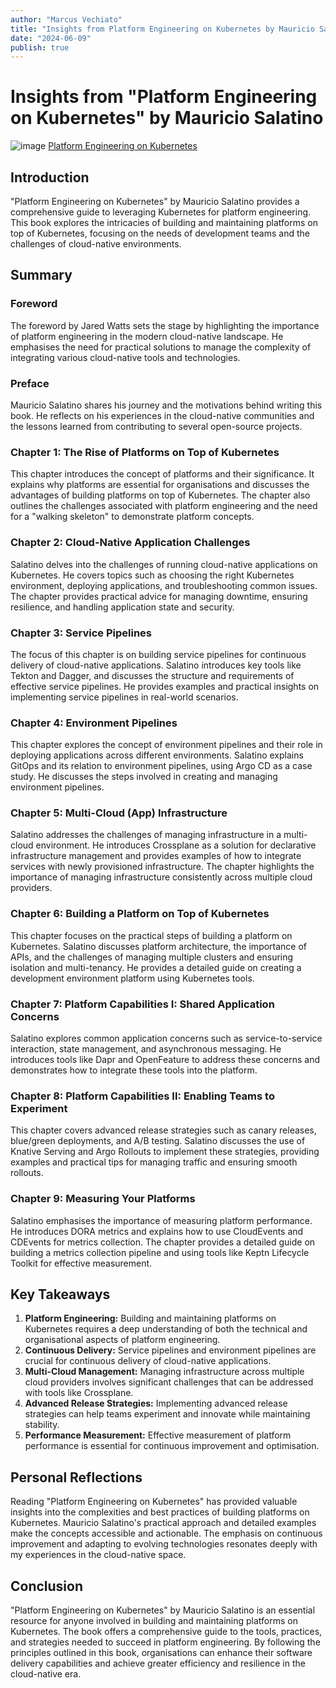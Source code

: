 ```yaml
---
author: "Marcus Vechiato"
title: "Insights from Platform Engineering on Kubernetes by Mauricio Salatino"
date: "2024-06-09"
publish: true
--- 
```

# Insights from "Platform Engineering on Kubernetes" by Mauricio Salatino

![image](/obsidian/book_platform_engineering_kubernetes.jpg)
[Platform Engineering on Kubernetes](https://www.amazon.co.uk/dp/1617299324)
## Introduction

"Platform Engineering on Kubernetes" by Mauricio Salatino provides a comprehensive guide to leveraging Kubernetes for platform engineering. This book explores the intricacies of building and maintaining platforms on top of Kubernetes, focusing on the needs of development teams and the challenges of cloud-native environments.

## Summary

### Foreword

The foreword by Jared Watts sets the stage by highlighting the importance of platform engineering in the modern cloud-native landscape. He emphasises the need for practical solutions to manage the complexity of integrating various cloud-native tools and technologies.

### Preface

Mauricio Salatino shares his journey and the motivations behind writing this book. He reflects on his experiences in the cloud-native communities and the lessons learned from contributing to several open-source projects.

### Chapter 1: The Rise of Platforms on Top of Kubernetes

This chapter introduces the concept of platforms and their significance. It explains why platforms are essential for organisations and discusses the advantages of building platforms on top of Kubernetes. The chapter also outlines the challenges associated with platform engineering and the need for a "walking skeleton" to demonstrate platform concepts.

### Chapter 2: Cloud-Native Application Challenges

Salatino delves into the challenges of running cloud-native applications on Kubernetes. He covers topics such as choosing the right Kubernetes environment, deploying applications, and troubleshooting common issues. The chapter provides practical advice for managing downtime, ensuring resilience, and handling application state and security.

### Chapter 3: Service Pipelines

The focus of this chapter is on building service pipelines for continuous delivery of cloud-native applications. Salatino introduces key tools like Tekton and Dagger, and discusses the structure and requirements of effective service pipelines. He provides examples and practical insights on implementing service pipelines in real-world scenarios.

### Chapter 4: Environment Pipelines

This chapter explores the concept of environment pipelines and their role in deploying applications across different environments. Salatino explains GitOps and its relation to environment pipelines, using Argo CD as a case study. He discusses the steps involved in creating and managing environment pipelines.

### Chapter 5: Multi-Cloud (App) Infrastructure

Salatino addresses the challenges of managing infrastructure in a multi-cloud environment. He introduces Crossplane as a solution for declarative infrastructure management and provides examples of how to integrate services with newly provisioned infrastructure. The chapter highlights the importance of managing infrastructure consistently across multiple cloud providers.

### Chapter 6: Building a Platform on Top of Kubernetes

This chapter focuses on the practical steps of building a platform on Kubernetes. Salatino discusses platform architecture, the importance of APIs, and the challenges of managing multiple clusters and ensuring isolation and multi-tenancy. He provides a detailed guide on creating a development environment platform using Kubernetes tools.

### Chapter 7: Platform Capabilities I: Shared Application Concerns

Salatino explores common application concerns such as service-to-service interaction, state management, and asynchronous messaging. He introduces tools like Dapr and OpenFeature to address these concerns and demonstrates how to integrate these tools into the platform.

### Chapter 8: Platform Capabilities II: Enabling Teams to Experiment

This chapter covers advanced release strategies such as canary releases, blue/green deployments, and A/B testing. Salatino discusses the use of Knative Serving and Argo Rollouts to implement these strategies, providing examples and practical tips for managing traffic and ensuring smooth rollouts.

### Chapter 9: Measuring Your Platforms

Salatino emphasises the importance of measuring platform performance. He introduces DORA metrics and explains how to use CloudEvents and CDEvents for metrics collection. The chapter provides a detailed guide on building a metrics collection pipeline and using tools like Keptn Lifecycle Toolkit for effective measurement.

## Key Takeaways

1. **Platform Engineering:** Building and maintaining platforms on Kubernetes requires a deep understanding of both the technical and organisational aspects of platform engineering.
2. **Continuous Delivery:** Service pipelines and environment pipelines are crucial for continuous delivery of cloud-native applications.
3. **Multi-Cloud Management:** Managing infrastructure across multiple cloud providers involves significant challenges that can be addressed with tools like Crossplane.
4. **Advanced Release Strategies:** Implementing advanced release strategies can help teams experiment and innovate while maintaining stability.
5. **Performance Measurement:** Effective measurement of platform performance is essential for continuous improvement and optimisation.

## Personal Reflections

Reading "Platform Engineering on Kubernetes" has provided valuable insights into the complexities and best practices of building platforms on Kubernetes. Mauricio Salatino's practical approach and detailed examples make the concepts accessible and actionable. The emphasis on continuous improvement and adapting to evolving technologies resonates deeply with my experiences in the cloud-native space.

## Conclusion

"Platform Engineering on Kubernetes" by Mauricio Salatino is an essential resource for anyone involved in building and maintaining platforms on Kubernetes. The book offers a comprehensive guide to the tools, practices, and strategies needed to succeed in platform engineering. By following the principles outlined in this book, organisations can enhance their software delivery capabilities and achieve greater efficiency and resilience in the cloud-native era.




